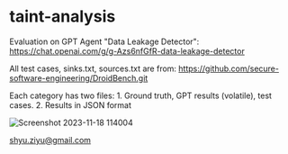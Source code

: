 # taint-analysis
Evaluation on GPT Agent "Data Leakage Detector": https://chat.openai.com/g/g-Azs6nfGfR-data-leakage-detector

All test cases, sinks.txt, sources.txt are from: https://github.com/secure-software-engineering/DroidBench.git

Each category has two files:  1. Ground truth, GPT results (volatile), test cases.
                              2. Results in JSON format



![Screenshot 2023-11-18 114004](https://github.com/har-s-riet/taint-analysis/assets/151479498/9292ab08-8d35-4d84-b729-7229eba5978e)

shyu.ziyu@gmail.com

